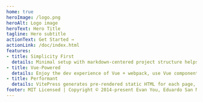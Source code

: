 ```yaml
---
home: true
heroImage: /logo.png
heroAlt: Logo image
heroText: Hero Title
tagline: Hero subtitle
actionText: Get Started →
actionLink: /doc/index.html
features:
- title: Simplicity First
  details: Minimal setup with markdown-centered project structure helps you focus on writing.
- title: Vue-Powered
  details: Enjoy the dev experience of Vue + webpack, use Vue components in markdown, and develop custom themes with Vue.
- title: Performant
  details: VitePress generates pre-rendered static HTML for each page, and runs as an SPA once a page is loaded.
footer: MIT Licensed | Copyright © 2014-present Evan You, Eduardo San Martin Morote
---
```

